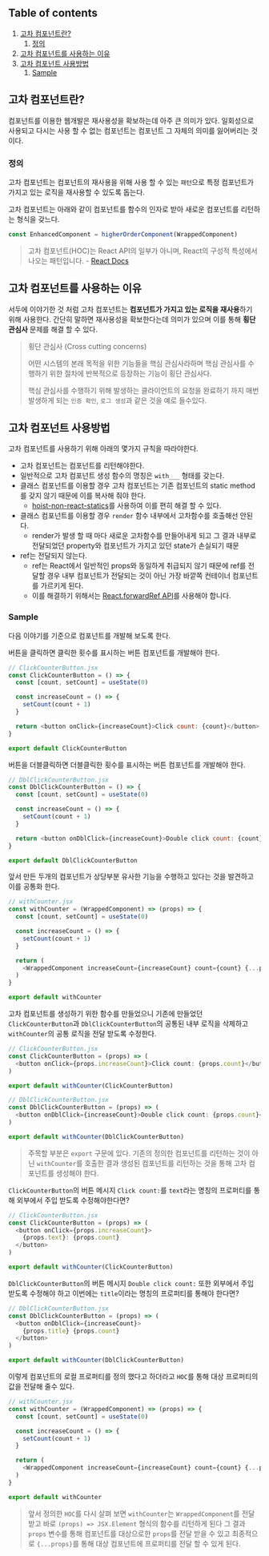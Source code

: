 ## Table of contents

1. [고차 컴포넌트란?](#고차-컴포넌트란)
   1. [정의](#정의)
1. [고차 컴포넌트를 사용하는 이유](#고차-컴포넌트를-사용하는-이유)
1. [고차 컴포넌트 사용방법](#고차-컴포넌트-사용방법)
   1. [Sample](#sample)

## 고차 컴포넌트란?

컴포넌트를 이용한 웹개발은 재사용성을 확보하는데 아주 큰 의미가 있다. 일회성으로 사용되고 다시는 사용 할 수 없는 컴포넌트는 컴포넌트 그 자체의 의미를 잃어버리는 것이다.

### 정의

고차 컴포넌트는 컴포넌트의 재사용을 위해 사용 할 수 있는 `패턴`으로 특정 컴포넌트가 가지고 있는 로직을 재사용할 수 있도록 돕는다.

고차 컴포넌트는 아래와 같이 컴포넌트를 함수의 인자로 받아 새로운 컴포넌트를 리턴하는 형식을 갖느다.

```javascript
const EnhancedComponent = higherOrderComponent(WrappedComponent)
```

> 고차 컴포넌트(HOC)는 React API의 일부가 아니며, React의 구성적 특성에서 나오는 패턴입니다. - [React Docs](https://ko.reactjs.org/docs/higher-order-components.html)

## 고차 컴포넌트를 사용하는 이유

서두에 이야기한 것 처럼 고차 컴포넌트는 **컴포넌트가 가지고 있는 로직을 재사용**하기 위해 사용한다. 간단히 말하면 재사용성을 확보한다는데 의미가 있으며 이를 통해 **횡단 관심사** 문제를 해결 할 수 있다.

> 횡단 관심사 (Cross cutting concerns)
>
> 어떤 시스템의 본래 목적을 위한 기능들을 핵심 관심사라하며 핵심 관심사를 수행하기 위한 절차에 반복적으로 등장하는 기능이 횡단 관심사다.
>
> 핵심 관심사를 수행하기 위해 발생하는 클라이언트의 요청을 완료하기 까지 매번 발생하게 되는 `인증 확인`, `로그 생성`과 같은 것을 예로 들수있다.

## 고차 컴포넌트 사용방법

고차 컴포넌트를 사용하기 위해 아래의 몇가지 규칙을 따라야한다.

- 고차 컴포넌트는 컴포넌트를 리턴해야한다.
- 일반적으로 고차 컴포넌트 생성 함수의 명칭은 `with___` 형태를 갖는다.
- 클래스 컴포넌트를 이용할 경우 고차 컴포넌트는 기존 컴포넌트의 static method를 갖지 않기 때문에 이를 복사해 줘야 한다.
  - [hoist-non-react-statics](https://github.com/mridgway/hoist-non-react-statics)를 사용하여 이를 편히 해결 할 수 있다.
- 클래스 컴포넌트를 이용할 경우 `render` 함수 내부에서 고차함수를 호출해선 안된다.
  - render가 발생 할 때 마다 새로운 고차함수를 만들어내게 되고 그 결과 내부로 전달되었던 property와 컴포넌트가 가지고 있던 state가 손실되기 때문
- ref는 전달되지 않는다.
  - ref는 React에서 일반적인 props와 동일하게 취급되지 않기 때문에 ref를 전달할 경우 내부 컴포넌트가 전달되는 것이 아닌 가장 바깥쪽 컨테이너 컴포넌트를 가르키게 된다.
  - 이를 해결하기 위해서는 [React.forwardRef API](https://ko.reactjs.org/docs/forwarding-refs.html)를 사용해야 합니다.

### Sample

다음 이야기를 기준으로 컴포넌트를 개발해 보도록 한다.

버튼을 클릭하면 클릭한 횟수를 표시하는 버튼 컴포넌트를 개발해야 한다.

```javascript
// ClickCounterButton.jsx
const ClickCounterButton = () => {
  const [count, setCount] = useState(0)

  const increaseCount = () => {
    setCount(count + 1)
  }

  return <button onClick={increaseCount}>Click count: {count}</button>
}

export default ClickCounterButton
```

버튼을 더블클릭하면 더블클릭한 횟수를 표시하는 버튼 컴포넌트를 개발해야 한다.

```javascript
// DblClickCounterButton.jsx
const DblClickCounterButton = () => {
  const [count, setCount] = useState(0)

  const increaseCount = () => {
    setCount(count + 1)
  }

  return <button onDblClick={increaseCount}>Double click count: {count}</button>
}

export default DblClickCounterButton
```

앞서 만든 두개의 컴포넌트가 상당부분 유사한 기능을 수행하고 있다는 것을 발견하고 이를 공통화 한다.

```javascript
// withCounter.jsx
const withCounter = (WrappedComponent) => (props) => {
  const [count, setCount] = useState(0)

  const increaseCount = () => {
    setCount(count + 1)
  }

  return (
    <WrappedComponent increaseCount={increaseCount} count={count} {...props} />
  )
}

export default withCounter
```

고차 컴포넌트를 생성하기 위한 함수를 만들었으니 기존에 만들었던 `ClickCounterButton`과 `DblClickCounterButton`의 공통된 내부 로직을 삭제하고 `withCounter`의 공통 로직을 전달 받도록 수정한다.

```javascript
// ClickCounterButton.jsx
const ClickCounterButton = (props) => (
  <button onClick={props.increaseCount}>Click count: {props.count}</button>
)

export default withCounter(ClickCounterButton)
```

```javascript
// DblClickCounterButton.jsx
const DblClickCounterButton = (props) => (
  <button onDblClick={increaseCount}>Double click count: {props.count}</button>
)

export default withCounter(DblClickCounterButton)
```

> 주목할 부분은 `export` 구문에 있다. 기존의 정의한 컴포넌트를 리턴하는 것이 아닌 `withCounter`를 호출한 결과 생성된 컴포넌트를 리턴하는 것을 통해 고차 컴포넌트를 생성해야 한다.

`ClickCounterButton`의 버튼 메시지 `Click count:`를 `text`라는 명칭의 프로퍼티를 통해 외부에서 주입 받도록 수정해야한다면?

```javascript
// ClickCounterButton.jsx
const ClickCounterButton = (props) => (
  <button onClick={props.increaseCount}>
    {props.text}: {props.count}
  </button>
)

export default withCounter(ClickCounterButton)
```

`DblClickCounterButton`의 버튼 메시지 `Double click count:` 또한 외부에서 주입 받도록 수정해야 하고 이번에는 `title`이라는 명칭의 프로퍼티를 통해야 한다면?

```javascript
// DblClickCounterButton.jsx
const DblClickCounterButton = (props) => (
  <button onDblClick={increaseCount}>
    {props.title} {props.count}
  </button>
)

export default withCounter(DblClickCounterButton)
```

이렇게 컴포넌트의 로컬 프로퍼티를 정의 했다고 하더라고 `HOC`를 통해 대상 프로퍼티의 값을 전달해 줄수 있다.

```javascript
// withCounter.jsx
const withCounter = (WrappedComponent) => (props) => {
  const [count, setCount] = useState(0)

  const increaseCount = () => {
    setCount(count + 1)
  }

  return (
    <WrappedComponent increaseCount={increaseCount} count={count} {...props} />
  )
}

export default withCounter
```

> 앞서 정의한 `HOC`를 다시 살펴 보면 `withCounter`는 `WrappedComponent`를 전달 받고 바로 `(props) => JSX.Element` 형식의 함수를 리턴하게 된다 그 결과 `props` 변수를 통해 컴포넌트를 대상으로한 `props`를 전달 받을 수 있고 최종적으로 `{...props}`를 통해 대상 컴포넌트에 프로퍼티를 전달 할 수 있게 된다.
